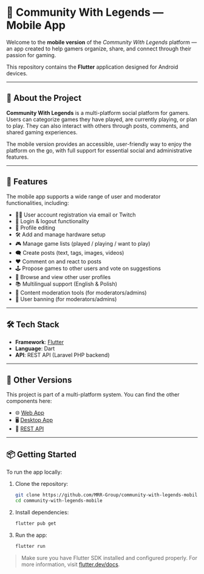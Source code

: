 # 📱 Community With Legends — Mobile App

Welcome to the **mobile version** of the _Community With Legends_ platform — an app created to help gamers organize, share, and connect through their passion for gaming.

This repository contains the **Flutter** application designed for Android devices.

---

## 📖 About the Project

**Community With Legends** is a multi-platform social platform for gamers. Users can categorize games they have played, are currently playing, or plan to play. They can also interact with others through posts, comments, and shared gaming experiences.

The mobile version provides an accessible, user-friendly way to enjoy the platform on the go, with full support for essential social and administrative features.

---

## 🚀 Features

The mobile app supports a wide range of user and moderator functionalities, including:

- 🧑‍🚀 User account registration via email or Twitch  
- 🔐 Login & logout functionality  
- 📝 Profile editing  
- 🛠️ Add and manage hardware setup  
- 🎮 Manage game lists (played / playing / want to play)  
- 🗨️ Create posts (text, tags, images, videos)  
- ❤️ Comment on and react to posts  
- 🕹️ Propose games to other users and vote on suggestions  
- 👥 Browse and view other user profiles  
- 📚 Multilingual support (English & Polish)  
- 🧹 Content moderation tools (for moderators/admins)  
- 🚫 User banning (for moderators/admins)  

---

## 🛠️ Tech Stack

- **Framework**: [Flutter](https://flutter.dev)  
- **Language**: Dart  
- **API**: REST API (Laravel PHP backend)


---

## 🔗 Other Versions

This project is part of a multi-platform system. You can find the other components here:

- 🌐 [Web App](https://github.com/MRR-Group/community-with-legends-web)
- 🖥️ [Desktop App](https://github.com/MRR-Group/community-with-legends-desktop)
- 🔌 [REST API](https://github.com/MRR-Group/community-with-legends-api)

---

## 📦 Getting Started

To run the app locally:

1. Clone the repository:
   ```bash
   git clone https://github.com/MRR-Group/community-with-legends-mobile.git
   cd community-with-legends-mobile
   ```

2. Install dependencies:
   ```bash
   flutter pub get
   ```

3. Run the app:
   ```bash
   flutter run
   ```

> Make sure you have Flutter SDK installed and configured properly. For more information, visit [flutter.dev/docs](https://flutter.dev/docs).
